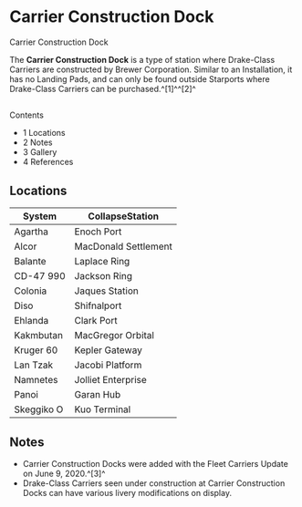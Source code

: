 # Carrier Construction Dock
Carrier Construction Dock
 		 	 

The **Carrier Construction Dock** is a type of station where Drake-Class Carriers are constructed by Brewer Corporation. Similar to an Installation, it has no Landing Pads, and can only be found outside Starports where Drake-Class Carriers can be purchased.^[1]^^[2]^

## 

Contents

- 1 Locations
- 2 Notes
- 3 Gallery
- 4 References

## Locations

| System | CollapseStation |
| --- | --- |
| Agartha | Enoch Port |
| Alcor | MacDonald Settlement |
| Balante | Laplace Ring |
| CD-47 990 | Jackson Ring |
| Colonia | Jaques Station |
| Diso | Shifnalport |
| Ehlanda | Clark Port |
| Kakmbutan | MacGregor Orbital |
| Kruger 60 | Kepler Gateway |
| Lan Tzak | Jacobi Platform |
| Namnetes | Jolliet Enterprise |
| Panoi | Garan Hub |
| Skeggiko O | Kuo Terminal |

## Notes

- Carrier Construction Docks were added with the Fleet Carriers Update on June 9, 2020.^[3]^
- Drake-Class Carriers seen under construction at Carrier Construction Docks can have various livery modifications on display.